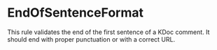 # EndOfSentenceFormat

This rule validates the end of the first sentence of a KDoc comment.
It should end with proper punctuation or with a correct URL.

